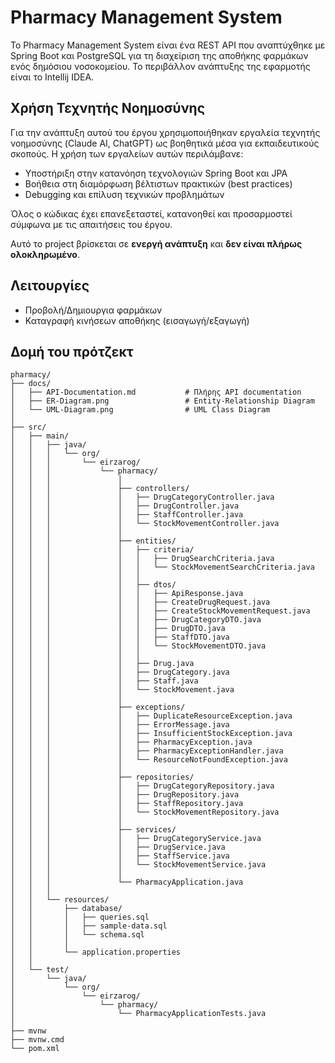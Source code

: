 # Pharmacy Management System

Το Pharmacy Management System είναι ένα REST API που αναπτύχθηκε με Spring Boot και PostgreSQL για τη διαχείριση της αποθήκης φαρμάκων ενός δημόσιου νοσοκομείου. 
Το περιβάλλον ανάπτυξης της εφαρμοτής είναι το Intellij IDEA. 

## Χρήση Τεχνητής Νοημοσύνης

Για την ανάπτυξη αυτού του έργου χρησιμοποιήθηκαν εργαλεία τεχνητής 
νοημοσύνης (Claude AI, ChatGPT) ως βοηθητικά μέσα για εκπαιδευτικούς 
σκοπούς. Η χρήση των εργαλείων αυτών περιλάμβανε:

- Υποστήριξη στην κατανόηση τεχνολογιών Spring Boot και JPA
- Βοήθεια στη διαμόρφωση βέλτιστων πρακτικών (best practices)
- Debugging και επίλυση τεχνικών προβλημάτων

Όλος ο κώδικας έχει επανεξεταστεί, κατανοηθεί και προσαρμοστεί σύμφωνα με τις απαιτήσεις του έργου. 

Αυτό το project βρίσκεται σε **ενεργή ανάπτυξη** και **δεν είναι πλήρως ολοκληρωμένο**.

## Λειτουργίες
 
- Προβολή/Δημιουργια φαρμάκων  
- Καταγραφή κινήσεων αποθήκης (εισαγωγή/εξαγωγή)

## Δομή του πρότζεκτ

```
pharmacy/
├── docs/
│   ├── API-Documentation.md           # Πλήρης API documentation
│   ├── ER-Diagram.png                 # Entity-Relationship Diagram
│   └── UML-Diagram.png                # UML Class Diagram
│
├── src/
│   ├── main/
│   │   ├── java/
│   │   │   └── org/
│   │   │       └── eirzarog/
│   │   │           └── pharmacy/
│   │   │               │
│   │   │               ├── controllers/
│   │   │               │   ├── DrugCategoryController.java
│   │   │               │   ├── DrugController.java
│   │   │               │   ├── StaffController.java
│   │   │               │   └── StockMovementController.java
│   │   │               │
│   │   │               ├── entities/
│   │   │               │   ├── criteria/
│   │   │               │   │   ├── DrugSearchCriteria.java
│   │   │               │   │   └── StockMovementSearchCriteria.java
│   │   │               │   │
│   │   │               │   ├── dtos/
│   │   │               │   │   ├── ApiResponse.java
│   │   │               │   │   ├── CreateDrugRequest.java
│   │   │               │   │   ├── CreateStockMovementRequest.java
│   │   │               │   │   ├── DrugCategoryDTO.java
│   │   │               │   │   ├── DrugDTO.java
│   │   │               │   │   ├── StaffDTO.java
│   │   │               │   │   └── StockMovementDTO.java
│   │   │               │   │
│   │   │               │   ├── Drug.java
│   │   │               │   ├── DrugCategory.java
│   │   │               │   ├── Staff.java
│   │   │               │   └── StockMovement.java
│   │   │               │
│   │   │               ├── exceptions/
│   │   │               │   ├── DuplicateResourceException.java
│   │   │               │   ├── ErrorMessage.java
│   │   │               │   ├── InsufficientStockException.java
│   │   │               │   ├── PharmacyException.java
│   │   │               │   ├── PharmacyExceptionHandler.java
│   │   │               │   └── ResourceNotFoundException.java
│   │   │               │
│   │   │               ├── repositories/
│   │   │               │   ├── DrugCategoryRepository.java
│   │   │               │   ├── DrugRepository.java
│   │   │               │   ├── StaffRepository.java
│   │   │               │   └── StockMovementRepository.java
│   │   │               │
│   │   │               ├── services/
│   │   │               │   ├── DrugCategoryService.java
│   │   │               │   ├── DrugService.java
│   │   │               │   ├── StaffService.java
│   │   │               │   └── StockMovementService.java
│   │   │               │
│   │   │               └── PharmacyApplication.java
│   │   │
│   │   └── resources/
│   │       ├── database/
│   │       │   ├── queries.sql
│   │       │   ├── sample-data.sql
│   │       │   └── schema.sql
│   │       │
│   │       └── application.properties
│   │
│   └── test/
│       └── java/
│           └── org/
│               └── eirzarog/
│                   └── pharmacy/
│                       └── PharmacyApplicationTests.java
│
├── mvnw
├── mvnw.cmd
└── pom.xml
```
